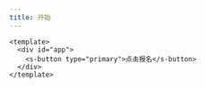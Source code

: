 ```yaml
---
title: 开始
---
```


<zja-button />

```vue
<template>
  <div id="app">
    <s-button type="primary">点击报名</s-button>
  </div>
</template>
```